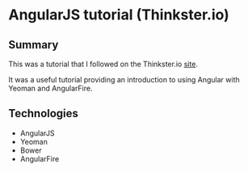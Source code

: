 # AngularJS tutorial (Thinkster.io)

## Summary

This was a tutorial that I followed on the Thinkster.io [site](https://thinkster.io/learn-to-build-realtime-webapps/).

It was a useful tutorial providing an introduction to using Angular with Yeoman and AngularFire.

## Technologies
- AngularJS
- Yeoman
- Bower
- AngularFire
